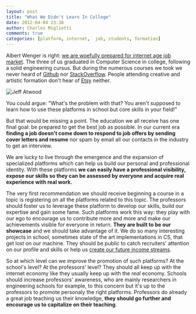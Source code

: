 ```yaml
---
layout: post
title: "What We Didn't Learn In College"
date: 2012-04-04 23:38
author: Charles Miglietti
comments: true
categories: [platform, internet,  job, students, formation]
---
```


Albert Wenger is right: 
[we are woefully prepared for internet age job market](http://continuations.com/post/20112755144/students-are-woefully-prepared-for-internet-age-job). 
The three of us graduated in Computer Science in college, following a solid
engineering cursus. But during the
numerous courses we took we never heard of [Github](http://github.com/) nor [StackOverflow](http://stackoverflow.com/). 
People attending creative and artistic
formation don't hear of [Etsy](http://www.etsy.com/) neither.  

![Jeff Atwood](http://farm8.staticflickr.com/7044/7046351459_53d8ed3283.jpg)

You could argue: "What's the problem with that? You aren't supposed to learn
how to use these platforms in school but core skills in your field!"

But that would be missing a point. The education we all receive has one final
goal: be prepared to get the best job as possible. In our current
era **finding a job doesn't come down to respond to job offers by sending
cover letters and resume** nor spam by email all our contacts in the industry
to get an interview.  

We are lucky to live through the emergence and the 
expansion of specialized platforms which can help us build our personal
and professional identity. With these platforms **we can easily have a
professional visibility, expose our skills so they can be assessed by
everyone and acquire real experience with real work.**  

The very first recommendation we should receive beginning a course in
a topic is registering on all the platforms related to this topic. The
professors should foster us to leverage these platform to develop our
skills, build our expertise and gain some fame. Such platforms work this way: they play with
our ego to encourage us to contribute more and more and make our
achievements visible for everyone in return. **They are built to be our showcase** and
we should take advantage of it. We do so many interesting projects in
school, sometimes state of the art implementations in CS, that get lost
on our machine. They should be public to catch recruiters' attention on
our profile and skills or help us [create our future income streams](http://cdixon.org/2012/02/26/the-internet-is-reshaping-our-economy-from-one-of-huge-corporations-with-lots-of-jobs-to-huge-platforms-with-lots-of-income-streams/).

So at which level can we improve the promotion of such platforms? At the school's level?
At the professors' level? They should all keep up with the internet economy like they
usually keep up with the _real_ economy. Schools should increase professors' awareness, who
are mainly researchers in engineering schools for example, to this
concern but it's up to the professors to promote personaly the right
platforms. Professors do already a great job teaching us their
knowledge, **they should go further and encourage us to capitalize on their
teaching**. 


